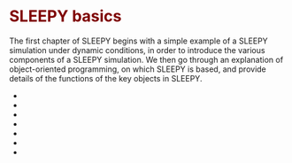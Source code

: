 # <font color="maroon">SLEEPY basics</font>

The first chapter of SLEEPY begins with a simple example of a SLEEPY simulation under dynamic conditions, in order to introduce the various components of a SLEEPY simulation. We then go through an explanation of object-oriented programming, on which SLEEPY is based, and provide details of the functions of the key objects in SLEEPY.

- [](Chapter1/Ch1_basics.ipynb)
- [](Chapter1/Ch1_ShortExamples.ipynb)
- [](Chapter1/Ch1_Objects.md)
- [](Chapter1/Ch1_expsys.ipynb)
- [](Chapter1/Ch1_Liouvillian.ipynb)
- [](Chapter1/Ch1_Propagation.ipynb)
- [](Chapter1/Ch1_rho.ipynb)
